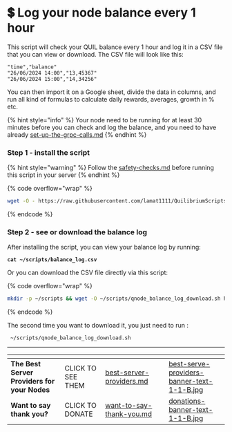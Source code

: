 # 💲 Log your node balance every 1 hour

This script will check your QUIL balance every 1 hour and log it in a CSV file that you can view or download. The CSV file will look like this:

```
"time","balance"
"26/06/2024 14:00","13,45367"
"26/06/2024 15:00","14,34256"
```

You can then import it on a Google sheet, divide the data in columns, and run all kind of formulas to calculate daily rewards, averages, growth in % etc.

{% hint style="info" %}
Your node need to be running for at least 30 minutes before you can check and log the balance, and you need to have already [set-up-the-grpc-calls.md](../set-up-the-grpc-calls.md "mention")
{% endhint %}

### Step 1 - install the script

{% hint style="warning" %}
Follow the [safety-checks.md](../safety-checks.md "mention") before running this script in your server
{% endhint %}

{% code overflow="wrap" %}
```bash
wget -O - https://raw.githubusercontent.com/lamat1111/QuilibriumScripts/main/tools/qnode_balance_checker_installer.sh | sh
```
{% endcode %}

### Step 2 - see or download the balance log

After installing the script, you can view your balance log by running:

<pre class="language-bash"><code class="lang-bash"><strong>cat ~/scripts/balance_log.csv
</strong></code></pre>

Or you can download the CSV file directly via this script:

{% code overflow="wrap" %}
```bash
mkdir -p ~/scripts && wget -O ~/scripts/qnode_balance_log_download.sh https://raw.githubusercontent.com/lamat1111/QuilibriumScripts/main/tools/qnode_balance_log_download.sh && chmod +x ~/scripts/qnode_balance_log_download.sh && ~/scripts/qnode_balance_log_download.sh
```
{% endcode %}

The second time you want to download it, you just need to run :

```
 ~/scripts/qnode_balance_log_download.sh
```

***

<table data-card-size="large" data-column-title-hidden data-view="cards" data-full-width="false"><thead><tr><th></th><th></th><th data-hidden data-card-target data-type="content-ref"></th><th data-hidden></th><th data-hidden data-card-cover data-type="files"></th></tr></thead><tbody><tr><td><strong>The Best Server Providers for your Nodes</strong></td><td>CLICK TO SEE THEM</td><td><a href="../best-server-providers.md">best-server-providers.md</a></td><td></td><td><a href="../.gitbook/assets/best-serve-providers-banner-text-1-1-B.jpg">best-serve-providers-banner-text-1-1-B.jpg</a></td></tr><tr><td><strong>Want to say thank you?</strong></td><td>CLICK TO DONATE</td><td><a href="../want-to-say-thank-you.md">want-to-say-thank-you.md</a></td><td></td><td><a href="../.gitbook/assets/donations-banner-text-1-1-B.jpg">donations-banner-text-1-1-B.jpg</a></td></tr></tbody></table>
